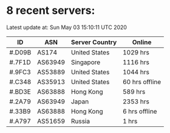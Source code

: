 # 8 recent servers:

Latest update at: Sun May 03 15:10:11 UTC 2020

| ID | ASN | Server Country | Online |
| -- | --- | -------------- | ------ |
| #.D09B | AS174 | United States | 1029 hrs |
| #.7F1D | AS63949 | Singapore | 1116 hrs |
| #.9FC3 | AS53889 | United States | 1044 hrs |
| #.C348 | AS35913 | United States | 60 hrs offline |
| #.BD3E | AS63888 | Hong Kong | 589 hrs |
| #.2A79 | AS63949 | Japan | 2353 hrs |
| #.33B9 | AS63888 | Hong Kong | 6 hrs offline |
| #.A797 | AS51659 | Russia | 1 hrs |

